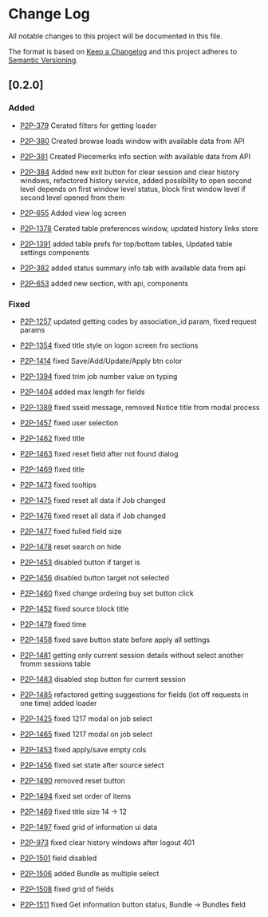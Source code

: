 # Change Log
All notable changes to this project will be documented in this file.
 
The format is based on [Keep a Changelog](http://keepachangelog.com/)
and this project adheres to [Semantic Versioning](http://semver.org/).


## [0.2.0]
 
### Added
  
- [P2P-379](https://jira.scnsoft.com/browse/P2P-379)
  Cerated filters for getting loader
    
- [P2P-380](https://jira.scnsoft.com/browse/P2P-380)
  Created browse loads window with available data from API

- [P2P-381](https://jira.scnsoft.com/browse/P2P-381)
  Created Piecemerks info section with available data from API

- [P2P-384](https://jira.scnsoft.com/browse/P2P-384)
  Added new exit button for clear session and clear history windows, refactored history service, added possibility to open second level depends on first window level status, block first window level if second level opened from them

- [P2P-655](https://jira.scnsoft.com/browse/P2P-655)
  Added view log screen

- [P2P-1378](https://jira.scnsoft.com/browse/P2P-1378)
  Cerated table preferences window, updated history links store

- [P2P-1391](https://jira.scnsoft.com/browse/P2P-1391)
  added table prefs for top/bottom tables, Updated table settings components

- [P2P-382](https://jira.scnsoft.com/browse/P2P-382)
  added status summary info tab with available data from api

- [P2P-653](https://jira.scnsoft.com/browse/P2P-653)
  added new section, with api, components

### Fixed

- [P2P-1257](https://jira.scnsoft.com/browse/P2P-1257)
  updated getting codes by association_id param, fixed request params

- [P2P-1354](https://jira.scnsoft.com/browse/P2P-1354)
  fixed title style on logon screen fro sections

- [P2P-1414](https://jira.scnsoft.com/browse/P2P-1414)
  fixed Save/Add/Update/Apply btn color

- [P2P-1394](https://jira.scnsoft.com/browse/P2P-1394)
  fixed trim job number value on typing

- [P2P-1404](https://jira.scnsoft.com/browse/P2P-1404)
  added max length for fields

- [P2P-1389](https://jira.scnsoft.com/browse/P2P-1389)
  fixed sseid message, removed Notice title from modal process

- [P2P-1457](https://jira.scnsoft.com/browse/P2P-1457)
  fixed user selection

- [P2P-1462](https://jira.scnsoft.com/browse/P2P-1462)
  fixed title

- [P2P-1463](https://jira.scnsoft.com/browse/P2P-1463)
  fixed reset field after not found dialog

- [P2P-1469](https://jira.scnsoft.com/browse/P2P-1469)
  fixed title

- [P2P-1473](https://jira.scnsoft.com/browse/P2P-1473)
  fixed tooltips

- [P2P-1475](https://jira.scnsoft.com/browse/P2P-1475)
  fixed reset all data if Job changed

- [P2P-1476](https://jira.scnsoft.com/browse/P2P-1476)
  fixed reset all data if Job changed

- [P2P-1477](https://jira.scnsoft.com/browse/P2P-1477)
  fixed fulled field size

- [P2P-1478](https://jira.scnsoft.com/browse/P2P-1478)
  reset search on hide

- [P2P-1453](https://jira.scnsoft.com/browse/P2P-1453)
  disabled button if target is

- [P2P-1456](https://jira.scnsoft.com/browse/P2P-1456)
  disabled button target not selected

- [P2P-1460](https://jira.scnsoft.com/browse/P2P-1460)
  fixed change ordering buy set button click

- [P2P-1452](https://jira.scnsoft.com/browse/P2P-1452)
  fixed source block title

- [P2P-1479](https://jira.scnsoft.com/browse/P2P-1479)
  fixed time

- [P2P-1458](https://jira.scnsoft.com/browse/P2P-1458)
  fixed save button state before apply all settings

- [P2P-1481](https://jira.scnsoft.com/browse/P2P-1481)
  getting only current session details without select another fromm sessions table

- [P2P-1483](https://jira.scnsoft.com/browse/P2P-1483)
  disabled stop button for current session

- [P2P-1485](https://jira.scnsoft.com/browse/P2P-1485)
  refactored getting suggestions for fields (lot off requests in one time) added loader

- [P2P-1425](https://jira.scnsoft.com/browse/P2P-1425)
  fixed 1217 modal on job select

- [P2P-1465](https://jira.scnsoft.com/browse/P2P-1465)
  fixed 1217 modal on job select

- [P2P-1453](https://jira.scnsoft.com/browse/P2P-1453)
  fixed apply/save empty cols

- [P2P-1456](https://jira.scnsoft.com/browse/P2P-1456)
  fixed set state after source select 

- [P2P-1490](https://jira.scnsoft.com/browse/P2P-1490)
  removed reset button 

- [P2P-1494](https://jira.scnsoft.com/browse/P2P-1494)
  fixed set order of items

- [P2P-1469](https://jira.scnsoft.com/browse/P2P-1469)
  fixed title size 14 -> 12

- [P2P-1497](https://jira.scnsoft.com/browse/P2P-1497)
  fixed grid of information ui data

- [P2P-973](https://jira.scnsoft.com/browse/P2P-973)
  fixed clear history windows after logout 401

- [P2P-1501](https://jira.scnsoft.com/browse/P2P-1501)
  field disabled

- [P2P-1506](https://jira.scnsoft.com/browse/P2P-1506)
  added Bundle as multiple select

- [P2P-1508](https://jira.scnsoft.com/browse/P2P-1508)
  fixed grid of fields

- [P2P-1511](https://jira.scnsoft.com/browse/P2P-1511)
  fixed Get information button status, Bundle -> Bundles field